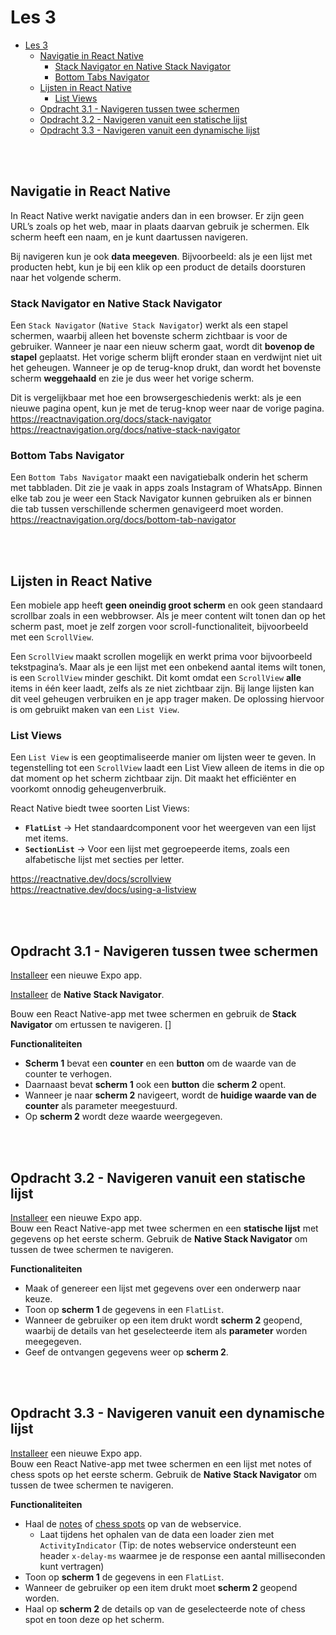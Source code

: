 # Les 3

- [Les 3](#les-3)
  - [Navigatie in React Native](#navigatie-in-react-native)
    - [Stack Navigator en Native Stack Navigator](#stack-navigator-en-native-stack-navigator)
    - [Bottom Tabs Navigator](#bottom-tabs-navigator)
  - [Lijsten in React Native](#lijsten-in-react-native)
    - [List Views](#list-views)
  - [Opdracht 3.1 - Navigeren tussen twee schermen](#opdracht-31---navigeren-tussen-twee-schermen)
  - [Opdracht 3.2 - Navigeren vanuit een statische lijst](#opdracht-32---navigeren-vanuit-een-statische-lijst)
  - [Opdracht 3.3 - Navigeren vanuit een dynamische lijst](#opdracht-33---navigeren-vanuit-een-dynamische-lijst)

<br><br>

## Navigatie in React Native

In React Native werkt navigatie anders dan in een browser. Er zijn geen URL’s zoals op het web, maar in plaats daarvan
gebruik je schermen. Elk scherm heeft een naam, en je kunt daartussen navigeren.

Bij navigeren kun je ook **data meegeven**. Bijvoorbeeld: als je een lijst met producten hebt, kun je bij een klik op
een product de details doorsturen naar het volgende scherm.

### Stack Navigator en Native Stack Navigator

Een `Stack Navigator` (`Native Stack Navigator`) werkt als een stapel schermen, waarbij alleen het bovenste scherm
zichtbaar is voor de gebruiker. Wanneer je naar een nieuw scherm gaat, wordt dit **bovenop de stapel** geplaatst. Het
vorige scherm blijft eronder staan en verdwijnt niet uit het geheugen. Wanneer je op de terug-knop drukt, dan wordt het
bovenste scherm **weggehaald** en zie je dus weer het vorige scherm.

Dit is vergelijkbaar met hoe een browsergeschiedenis werkt: als je een nieuwe pagina opent, kun je met de terug-knop
weer naar de vorige pagina. <br> https://reactnavigation.org/docs/stack-navigator<br>
https://reactnavigation.org/docs/native-stack-navigator

### Bottom Tabs Navigator

Een `Bottom Tabs Navigator` maakt een navigatiebalk onderin het scherm met tabbladen. Dit zie je vaak in apps zoals
Instagram of WhatsApp. Binnen elke tab zou je weer een Stack Navigator kunnen gebruiken als er binnen die tab tussen
verschillende schermen genavigeerd moet worden. <br> https://reactnavigation.org/docs/bottom-tab-navigator

<br><br>

## Lijsten in React Native

Een mobiele app heeft **geen oneindig groot scherm** en ook geen standaard scrollbar zoals in een webbrowser. Als je
meer content wilt tonen dan op het scherm past, moet je zelf zorgen voor scroll-functionaliteit, bijvoorbeeld met een
`ScrollView`.

Een `ScrollView` maakt scrollen mogelijk en werkt prima voor bijvoorbeeld tekstpagina’s. Maar als je een lijst met een
onbekend aantal items wilt tonen, is een `ScrollView` minder geschikt. Dit komt omdat een `ScrollView` **alle** items
in één keer laadt, zelfs als ze niet zichtbaar zijn. Bij lange lijsten kan dit veel geheugen verbruiken en je app
trager maken. De oplossing hiervoor is om gebruikt maken van een `List View`.

### List Views

Een `List View` is een geoptimaliseerde manier om lijsten weer te geven. In tegenstelling tot een `ScrollView` laadt
een List View alleen de items in die op dat moment op het scherm zichtbaar zijn. Dit maakt het efficiënter en voorkomt
onnodig geheugenverbruik.

React Native biedt twee soorten List Views:

- **`FlatList`** → Het standaardcomponent voor het weergeven van een lijst met items.
- **`SectionList`** → Voor een lijst met gegroepeerde items, zoals een alfabetische lijst met secties per letter.

https://reactnative.dev/docs/scrollview<br> https://reactnative.dev/docs/using-a-listview

<br><br>

## Opdracht 3.1 - Navigeren tussen twee schermen

[Installeer](../guides/installatie.md#les-2) een nieuwe Expo app. <br>

[Installeer](../guides/installatie.md#les-3) de **Native Stack Navigator**.<br>

Bouw een React Native-app met twee schermen en gebruik de **Stack Navigator** om ertussen te navigeren. []

**Functionaliteiten**

- **Scherm 1** bevat een **counter** en een **button** om de waarde van de counter te verhogen.
- Daarnaast bevat **scherm 1** ook een **button** die **scherm 2** opent.
- Wanneer je naar **scherm 2** navigeert, wordt de **huidige waarde van de counter** als parameter meegestuurd.
- Op **scherm 2** wordt deze waarde weergegeven.

<br><br>

## Opdracht 3.2 - Navigeren vanuit een statische lijst

[Installeer](../guides/installatie.md#les-2) een nieuwe Expo app. <br> Bouw een React Native-app met twee schermen en
een **statische lijst** met gegevens op het eerste scherm. Gebruik de **Native Stack Navigator** om tussen de twee schermen
te navigeren.

**Functionaliteiten**

- Maak of genereer een lijst met gegevens over een onderwerp naar keuze.
- Toon op **scherm 1** de gegevens in een `FlatList`.
- Wanneer de gebruiker op een item drukt wordt **scherm 2** geopend, waarbij de details van het geselecteerde item als
  **parameter** worden meegegeven.
- Geef de ontvangen gegevens weer op **scherm 2**.

<br><br>

## Opdracht 3.3 - Navigeren vanuit een dynamische lijst

[Installeer](../guides/installatie.md#les-2) een nieuwe Expo app. <br> Bouw een React Native-app met twee schermen en
een lijst met notes of chess spots op het eerste scherm. Gebruik de **Native Stack Navigator** om tussen de twee schermen te
navigeren.

**Functionaliteiten**

- Haal de [notes](https://notes.basboot.nl/notes) of [chess spots](https://prg06-node-express.antwan.eu/spots/) op van
  de webservice.
  - Laat tijdens het ophalen van de data een loader zien met `ActivityIndicator` (Tip: de notes webservice ondersteunt
    een header `x-delay-ms` waarmee je de response een aantal milliseconden kunt vertragen)
- Toon op **scherm 1** de gegevens in een `FlatList`.
- Wanneer de gebruiker op een item drukt moet **scherm 2** geopend worden.
- Haal op **scherm 2** de details op van de geselecteerde note of chess spot en toon deze op het scherm.
